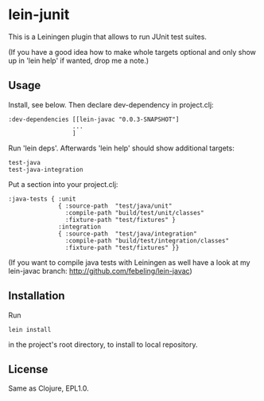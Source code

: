 # lein-junit

This is a Leiningen plugin that allows to run JUnit test suites.

(If you have a good idea how to make whole targets optional and only
show up in 'lein help' if wanted, drop me a note.)

## Usage

Install, see below. Then declare dev-dependency in project.clj:

    :dev-dependencies [[lein-javac "0.0.3-SNAPSHOT"]
                      ...
                      ]

Run 'lein deps'. Afterwards 'lein help' should show additional targets:

    test-java
    test-java-integration

Put a section into your project.clj:

    :java-tests { :unit
                  { :source-path  "test/java/unit"
                    :compile-path "build/test/unit/classes"
                    :fixture-path "test/fixtures" }
                  :integration
                  { :source-path  "test/java/integration"
                    :compile-path "build/test/integration/classes"
                    :fixture-path "test/fixtures" }}

(If you want to compile java tests with Leiningen as well have a look
at my lein-javac branch: http://github.com/febeling/lein-javac)

## Installation

Run

    lein install

in the project's root directory, to install to local repository.

## License

Same as Clojure, EPL1.0.
